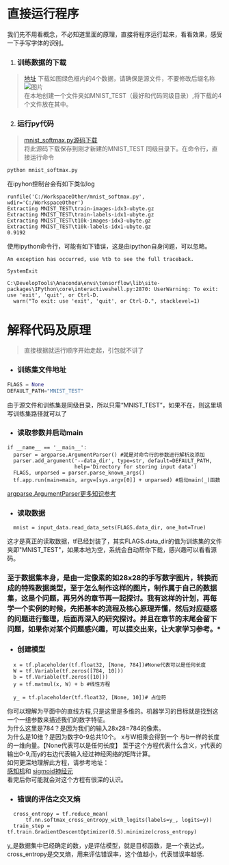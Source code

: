 # 直接运行程序
我们先不用看概念，不必知道里面的原理，直接将程序运行起来，看看效果，感受一下手写字体的识别。
1. ### 训练数据的下载   
> [地址](http://yann.lecun.com/exdb/mnist/) 下载如图绿色框内的4个数据，请确保是源文件，不要修改后缀名称  
![图片](https://github.com/TFStudents/TF/blob/master/Resource/%E8%AE%AD%E7%BB%83%E9%9B%86.png)     
在本地创建一个文件夹如MNIST_TEST（最好和代码同级目录）,将下载的4个文件放在其中。
2. ### 运行py代码  
> [mnist_softmax.py源码下载](...)  
> 将此源码下载保存到刚才新建的MNIST_TEST 同级目录下。在命令行，直接运行命令
 ```
 python mnist_softmax.py 
 ```
在ipyhon控制台会有如下类似log
```
runfile('C:/WorkspaceOther/mnist_softmax.py', wdir='C:/WorkspaceOther')
Extracting MNIST_TEST\train-images-idx3-ubyte.gz
Extracting MNIST_TEST\train-labels-idx1-ubyte.gz
Extracting MNIST_TEST\t10k-images-idx3-ubyte.gz
Extracting MNIST_TEST\t10k-labels-idx1-ubyte.gz
0.9192
```
使用ipython命令行，可能有如下错误，这是由ipython自身问题，可以忽略。
```
An exception has occurred, use %tb to see the full traceback.

SystemExit

C:\DevelopTools\Anaconda\envs\tensorflow\lib\site-packages\IPython\core\interactiveshell.py:2870: UserWarning: To exit: use 'exit', 'quit', or Ctrl-D.
  warn("To exit: use 'exit', 'quit', or Ctrl-D.", stacklevel=1)
```
# 解释代码及原理
> 直接根据就运行顺序开始走起，引包就不讲了 
- ### 训练集文件地址
```python 
FLAGS = None
DEFAULT_PATH="MNIST_TEST"
```
由于源文件和训练集是同级目录，所以只需“MNIST_TEST”，如果不在，则这里填写训练集路径就可以了

- ### 读取参数并启动main
```
if __name__ == '__main__':
  parser = argparse.ArgumentParser() #就是对命令行的参数进行解析及添加
  parser.add_argument('--data_dir', type=str, default=DEFAULT_PATH,
                      help='Directory for storing input data')
  FLAGS, unparsed = parser.parse_known_args()
  tf.app.run(main=main, argv=[sys.argv[0]] + unparsed) #启动main(_)函数
```
[argparse.ArgumentParser更多知识参考](https://docs.python.org/2/howto/argparse.html)     
 
 - ### 读取数据
 ```
   mnist = input_data.read_data_sets(FLAGS.data_dir, one_hot=True)
 ```
 这才是真正的读取数据，tf已经封装了，其实FLAGS.data_dir的值为训练集的文件夹即"MNIST_TEST"，如果本地为空，系统会自动帮你下载，感兴趣可以看看源码。  
### 至于数据集本身，是由一定像素的如28x28的手写数字图片，转换而成的特殊数据类型，至于怎么制作这样的图片，制作属于自己的数据集，这是个问题，再另外的章节再一起探讨。我有这样的计划，再每学一个实例的时候，先把基本的流程及核心原理弄懂，然后对应疑惑的问题进行整理，后面再深入的研究探讨。并且在章节的末尾会留下问题，如果你对某个问题感兴趣，可以提交出来，让大家学习参考。*

- ### 创建模型
```
  x = tf.placeholder(tf.float32, [None, 784])#None代表可以是任何长度
  W = tf.Variable(tf.zeros([784, 10]))
  b = tf.Variable(tf.zeros([10]))
  y = tf.matmul(x, W) + b #线性方程
  
  y_ = tf.placeholder(tf.float32, [None, 10])# 占位符
```
你可以理解为平面中的直线方程,只是这里是多维的。机器学习的目标就是找到这一个一组参数来描述我们的数字特征。  
为什么这里是784？是因为我们的输入28x28=784的像素。   
为什么是10维？是因为数字0-9总共10个。
x与W相乘会得到一个 与b一样的长度的一维向量。【None代表可以是任何长度】
至于这个方程代表什么含义，y代表的输出0-9,而y的右边代表输入经过神经网络的矩阵计算。   
如何更深地理解此方程，请参考地址：  
[感知机](https://hit-scir.gitbooks.io/neural-networks-and-deep-learning-zh_cn/content/chap1/c1s1.html)和 
[sigmoid神经元](https://hit-scir.gitbooks.io/neural-networks-and-deep-learning-zh_cn/content/chap1/c1s2.html)  
看完后你可能就会对这个方程有很深的认识。

- ### 错误的评估之交叉熵
```
  cross_entropy = tf.reduce_mean(
      tf.nn.softmax_cross_entropy_with_logits(labels=y_, logits=y))
  train_step = tf.train.GradientDescentOptimizer(0.5).minimize(cross_entropy)
```
y_是数据集中已经确定的数，y是评估模型，就是目标函数，是一个表达式，cross_entropy是交叉熵，用来评估错误率，这个值越小，代表错误率越低.
